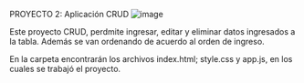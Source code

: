 PROYECTO 2: Aplicación CRUD
![image](https://github.com/sebafita/Proyecto-CRUD/assets/141773343/ad3b8197-9352-4d55-b423-328da7e141c2)

Este proyecto CRUD, perdmite ingresar, editar y eliminar datos ingresados a la tabla.
Además se van ordenando de acuerdo al orden de ingreso.

En la carpeta encontrarán los archivos index.html; style.css y app.js, en los cuales se trabajó el proyecto.
